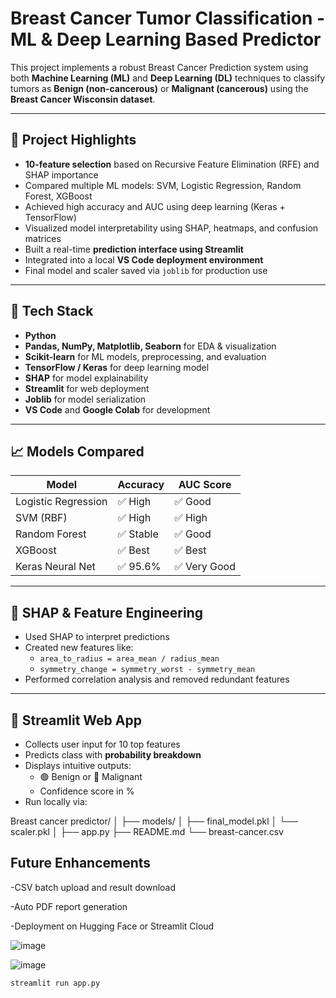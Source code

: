 #  Breast Cancer Tumor Classification - ML & Deep Learning Based Predictor

This project implements a robust Breast Cancer Prediction system using both **Machine Learning (ML)** and **Deep Learning (DL)** techniques to classify tumors as **Benign (non-cancerous)** or **Malignant (cancerous)** using the **Breast Cancer Wisconsin dataset**.

---

## 📌 Project Highlights

-  **10-feature selection** based on Recursive Feature Elimination (RFE) and SHAP importance
-  Compared multiple ML models: SVM, Logistic Regression, Random Forest, XGBoost
-  Achieved high accuracy and AUC using deep learning (Keras + TensorFlow)
-  Visualized model interpretability using SHAP, heatmaps, and confusion matrices
-  Built a real-time **prediction interface using Streamlit**
-  Integrated into a local **VS Code deployment environment**
-  Final model and scaler saved via `joblib` for production use

---

## 🔧 Tech Stack

- **Python**
- **Pandas, NumPy, Matplotlib, Seaborn** for EDA & visualization
- **Scikit-learn** for ML models, preprocessing, and evaluation
- **TensorFlow / Keras** for deep learning model
- **SHAP** for model explainability
- **Streamlit** for web deployment
- **Joblib** for model serialization
- **VS Code** and **Google Colab** for development

---

## 📈 Models Compared

| Model               | Accuracy | AUC Score |
|--------------------|----------|-----------|
| Logistic Regression| ✅ High  | ✅ Good   |
| SVM (RBF)          | ✅ High  | ✅ High   |
| Random Forest      | ✅ Stable| ✅ Good   |
| XGBoost            | ✅ Best  | ✅ Best   |
| Keras Neural Net   | ✅ 95.6% | ✅ Very Good |

---

## 🧪 SHAP & Feature Engineering

- Used SHAP to interpret predictions
- Created new features like:
  - `area_to_radius = area_mean / radius_mean`
  - `symmetry_change = symmetry_worst - symmetry_mean`
- Performed correlation analysis and removed redundant features

---

## 🚀 Streamlit Web App

- Collects user input for 10 top features
- Predicts class with **probability breakdown**
- Displays intuitive outputs:  
  - 🟢 Benign or 🔴 Malignant  
  - Confidence score in %
- Run locally via:

Breast cancer predictor/
│
├── models/
│   ├── final_model.pkl
│   └── scaler.pkl
│
├── app.py
├── README.md
└── breast-cancer.csv

## Future Enhancements

-CSV batch upload and result download

-Auto PDF report generation

-Deployment on Hugging Face or Streamlit Cloud




![image](https://github.com/user-attachments/assets/4002d218-05a9-410e-bfd7-da2476aa1b19)

![image](https://github.com/user-attachments/assets/ad8a48b7-4904-480a-bec2-105b2edd381b)


```bash
streamlit run app.py


